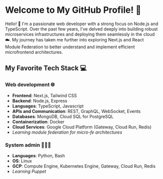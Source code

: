 # Welcome to My GitHub Profile! 🌟
Hello! 👋 I'm a passionate web developer with a strong focus on Node.js and TypeScript. Over the past few years, I've delved deeply into building robust microservices infrastructures and deploying them seamlessly in the cloud ☁️. My journey has taken me further into exploring Next.js and React Module Federation to better understand and implement efficient microfrontend architectures.
## My Favorite Tech Stack 💻
### Web development 🌐
* **Frontend**: Next.js, Tailwind CSS
* **Backend**: Node.js, Express
* **Languages**: TypeScript, Javascript
* **APIs and Communication**: REST, GraphQL, WebSocket, Events
* **Databases**: MongoDB, Cloud SQL for PostgreSQL
* **Containerization**: Docker
* **Cloud Services**: Google Cloud Platform (Gateway, Cloud Run, Redis)
* *Learning module federation for micro-fe architectures*



### System admin 👨🏻‍💻
* **Languages**: Python, Bash
* **OS**: Linux
* **GCP**: Compute Engine, Kubernetes Engine, Gateway, Cloud Run, Redis
* *Learning Puppet*
<!---
Pramsh/Pramsh is a ✨ special ✨ repository because its `README.md` (this file) appears on your GitHub profile.
You can click the Preview link to take a look at your changes.
--->

